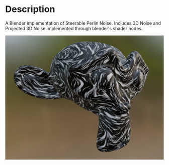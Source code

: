 # Description
A Blender implementation of Steerable Perlin Noise. Includes 3D Noise and Projected 3D Noise implemented through blender's shader nodes.

![Projected Steerable Noise](./imgs/blender_steerable_perlin.png)
